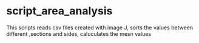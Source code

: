 # script_area_analysis
This scripts reads csv files created with image J, sorts the values between different ,sections and sides, caluculates the mesn values
